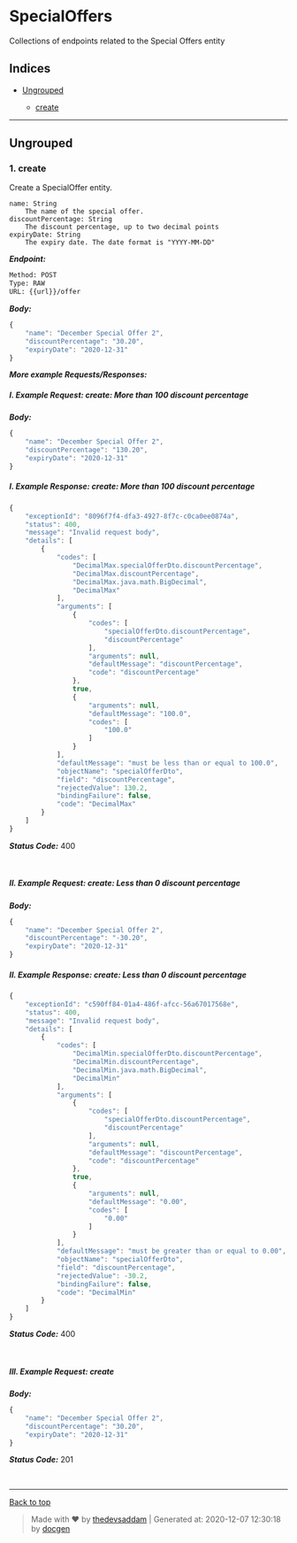 
# SpecialOffers

Collections of endpoints related to the Special Offers entity

## Indices

* [Ungrouped](#ungrouped)

  * [create](#1-create)


--------


## Ungrouped



### 1. create


Create a SpecialOffer entity.

```
name: String
    The name of the special offer.
discountPercentage: String
    The discount percentage, up to two decimal points
expiryDate: String
    The expiry date. The date format is "YYYY-MM-DD"
```


***Endpoint:***

```bash
Method: POST
Type: RAW
URL: {{url}}/offer
```



***Body:***

```js        
{
    "name": "December Special Offer 2",
    "discountPercentage": "30.20",
    "expiryDate": "2020-12-31"
}
```



***More example Requests/Responses:***


##### I. Example Request: create: More than 100 discount percentage



***Body:***

```js        
{
    "name": "December Special Offer 2",
    "discountPercentage": "130.20",
    "expiryDate": "2020-12-31"
}
```



##### I. Example Response: create: More than 100 discount percentage
```js
{
    "exceptionId": "8096f7f4-dfa3-4927-8f7c-c0ca0ee0874a",
    "status": 400,
    "message": "Invalid request body",
    "details": [
        {
            "codes": [
                "DecimalMax.specialOfferDto.discountPercentage",
                "DecimalMax.discountPercentage",
                "DecimalMax.java.math.BigDecimal",
                "DecimalMax"
            ],
            "arguments": [
                {
                    "codes": [
                        "specialOfferDto.discountPercentage",
                        "discountPercentage"
                    ],
                    "arguments": null,
                    "defaultMessage": "discountPercentage",
                    "code": "discountPercentage"
                },
                true,
                {
                    "arguments": null,
                    "defaultMessage": "100.0",
                    "codes": [
                        "100.0"
                    ]
                }
            ],
            "defaultMessage": "must be less than or equal to 100.0",
            "objectName": "specialOfferDto",
            "field": "discountPercentage",
            "rejectedValue": 130.2,
            "bindingFailure": false,
            "code": "DecimalMax"
        }
    ]
}
```


***Status Code:*** 400

<br>



##### II. Example Request: create: Less than 0 discount percentage



***Body:***

```js        
{
    "name": "December Special Offer 2",
    "discountPercentage": "-30.20",
    "expiryDate": "2020-12-31"
}
```



##### II. Example Response: create: Less than 0 discount percentage
```js
{
    "exceptionId": "c590ff84-01a4-486f-afcc-56a67017568e",
    "status": 400,
    "message": "Invalid request body",
    "details": [
        {
            "codes": [
                "DecimalMin.specialOfferDto.discountPercentage",
                "DecimalMin.discountPercentage",
                "DecimalMin.java.math.BigDecimal",
                "DecimalMin"
            ],
            "arguments": [
                {
                    "codes": [
                        "specialOfferDto.discountPercentage",
                        "discountPercentage"
                    ],
                    "arguments": null,
                    "defaultMessage": "discountPercentage",
                    "code": "discountPercentage"
                },
                true,
                {
                    "arguments": null,
                    "defaultMessage": "0.00",
                    "codes": [
                        "0.00"
                    ]
                }
            ],
            "defaultMessage": "must be greater than or equal to 0.00",
            "objectName": "specialOfferDto",
            "field": "discountPercentage",
            "rejectedValue": -30.2,
            "bindingFailure": false,
            "code": "DecimalMin"
        }
    ]
}
```


***Status Code:*** 400

<br>



##### III. Example Request: create



***Body:***

```js        
{
    "name": "December Special Offer 2",
    "discountPercentage": "30.20",
    "expiryDate": "2020-12-31"
}
```



***Status Code:*** 201

<br>



---
[Back to top](#specialoffers)
> Made with &#9829; by [thedevsaddam](https://github.com/thedevsaddam) | Generated at: 2020-12-07 12:30:18 by [docgen](https://github.com/thedevsaddam/docgen)
